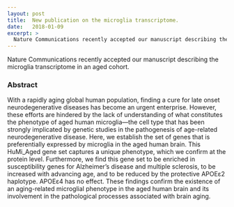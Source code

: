 ```yaml
---
layout: post
title:  New publication on the microglia transcriptome.
date:   2018-01-09
excerpt: >
  Nature Communications recently accepted our manuscript describing the microglia transcriptome in an aged cohort. 
---
```


Nature Communications recently accepted our manuscript describing the microglia transcriptome in an aged cohort. 


### Abstract

With a rapidly aging global human population, finding a cure for late onset neurodegenerative diseases has become an urgent enterprise. However, these efforts are hindered by the lack of understanding of what constitutes the phenotype of aged human microglia—the cell type that has been strongly implicated by genetic studies in the pathogenesis of age-related neurodegenerative disease. Here, we establish the set of genes that is preferentially expressed by microglia in the aged human brain. This HuMi_Aged gene set captures a unique phenotype, which we confirm at the protein level. Furthermore, we find this gene set to be enriched in susceptibility genes for Alzheimer’s disease and multiple sclerosis, to be increased with advancing age, and to be reduced by the protective APOEε2 haplotype. APOEε4 has no effect. These findings confirm the existence of an aging-related microglial phenotype in the aged human brain and its involvement in the pathological processes associated with brain aging.
